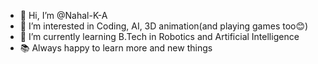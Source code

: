 - 👋 Hi, I’m @Nahal-K-A
- 👀 I’m interested in Coding, AI, 3D animation(and playing games too😊)
- 🌱 I’m currently learning B.Tech in Robotics and Artificial Intelligence
- 📚 Always happy to learn more and new things


